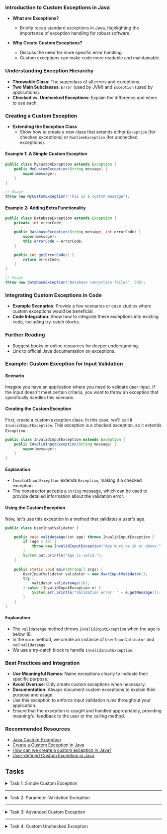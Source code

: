 ### Introduction to Custom Exceptions in Java
- **What are Exceptions?**
    - Briefly recap standard exceptions in Java, highlighting the importance of exception handling for robust software.

- **Why Create Custom Exceptions?**
    - Discuss the need for more specific error handling.
    - Custom exceptions can make code more readable and maintainable.

### Understanding Exception Hierarchy
- **Throwable Class**: The superclass of all errors and exceptions.
- **Two Main Subclasses**: `Error` (used by JVM) and `Exception` (used by applications).
- **Checked vs. Unchecked Exceptions**: Explain the difference and when to use each.

### Creating a Custom Exception

- **Extending the Exception Class**
    - Show how to create a new class that extends either `Exception` (for checked exceptions) or `RuntimeException` (for unchecked exceptions).

#### Example 1: A Simple Custom Exception
```java
public class MyCustomException extends Exception {
    public MyCustomException(String message) {
        super(message);
    }
}

// Usage
throw new MyCustomException("This is a custom message");
```

#### Example 2: Adding Extra Functionality
```java
public class DatabaseException extends Exception {
    private int errorCode;

    public DatabaseException(String message, int errorCode) {
        super(message);
        this.errorCode = errorCode;
    }

    public int getErrorCode() {
        return errorCode;
    }
}

// Usage
throw new DatabaseException("Database connection failed", 500);
```

### Integrating Custom Exceptions in Code
- **Example Scenarios**: Provide a few scenarios or case studies where custom exceptions would be beneficial.
- **Code Integration**: Show how to integrate these exceptions into existing code, including try-catch blocks.

### Further Reading
- Suggest books or online resources for deeper understanding.
- Link to official Java documentation on exceptions.

### Example: Custom Exception for Input Validation

#### Scenario
Imagine you have an application where you need to validate user input. If the input doesn't meet certain criteria, you want to throw an exception that specifically handles this scenario.

#### Creating the Custom Exception
First, create a custom exception class. In this case, we'll call it `InvalidInputException`. This exception is a checked exception, so it extends `Exception`.

```java
public class InvalidInputException extends Exception {
    public InvalidInputException(String message) {
        super(message);
    }
}
```

#### Explanation
- `InvalidInputException` extends `Exception`, making it a checked exception.
- The constructor accepts a `String` message, which can be used to provide detailed information about the validation error.

#### Using the Custom Exception
Now, let's use this exception in a method that validates a user's age.

```java
public class UserInputValidator {

    public void validateAge(int age) throws InvalidInputException {
        if (age < 18) {
            throw new InvalidInputException("Age must be 18 or above.");
        }
        System.out.println("Age is valid.");
    }
    
    public static void main(String[] args) {
        UserInputValidator validator = new UserInputValidator();
        try {
            validator.validateAge(16);
        } catch (InvalidInputException e) {
            System.err.println("Validation error: " + e.getMessage());
        }
    }
}
```

#### Explanation
- The `validateAge` method throws `InvalidInputException` when the age is below 18.
- In the `main` method, we create an instance of `UserInputValidator` and call `validateAge`.
- We use a try-catch block to handle `InvalidInputException`.

### Best Practices and Integration
- **Use Meaningful Names**: Name exceptions clearly to indicate their specific purpose.
- **Avoid Overuse**: Only create custom exceptions when necessary.
- **Documentation**: Always document custom exceptions to explain their purpose and usage.
- Use this exception to enforce input validation rules throughout your application.
- Ensure that the exception is caught and handled appropriately, providing meaningful feedback to the user or the calling method.

### Recommended Resources
- [Java Custom Exception](https://www.javatpoint.com/custom-exception#:~:text=In%20order%20to%20create%20custom,belongs%20to%20java.lang%20package.&text=Consider%20the%20following%20example%2C%20where,public%20WrongFileNameException(String%20errorMessage)%20%7B)
- [Create a Custom Exception in Java](https://www.baeldung.com/java-new-custom-exception)
- [How can we create a custom exception in Java?](https://www.tutorialspoint.com/how-can-we-create-a-custom-exception-in-java)
- [User-defined Custom Exception in Java](https://www.geeksforgeeks.org/user-defined-custom-exception-in-java)


## Tasks

<details>
  <summary>Task 1: Simple Custom Exception</summary>
<pre style="background-color: #333; color: lime; padding: 10px; border-radius: 5px;">

# Simple Custom Exception
## Description:
Create a custom exception called `SimpleException` that extends `Exception`. It should take a string message as its constructor argument.

### _Inputs & Outputs:_
#### _Sample Input 1:_
Throw `SimpleException` with the message "Simple error occurred"

#### _Sample Output 1:_
Exception message: "Simple error occurred"

</pre>
</details>

---

<details>
  <summary>Task 2: Parameter Validation Exception</summary>
<pre style="background-color: #333; color: lime; padding: 10px; border-radius: 5px;">

# Parameter Validation Exception
## Description:
Create a custom exception named `ParameterValidationException`. Use this exception in a method `validateNumber` that takes an integer. If the number is negative, throw `ParameterValidationException`.

### _Inputs & Outputs:_
#### _Sample Input 1:_
validateNumber(5)

#### _Sample Output 1:_
No exception thrown

#### _Sample Input 2:_
validateNumber(-3)

#### _Sample Output 2:_
Exception message: "Negative numbers are not allowed."

</pre>
</details>

---

<details>
  <summary>Task 3: Advanced Custom Exception</summary>
<pre style="background-color: #333; color: lime; padding: 10px; border-radius: 5px;">

# Advanced Custom Exception
## Description:
Create a custom exception `AdvancedException` that includes a constructor to pass a message and an error code. Write a method `processData` that throws `AdvancedException` with different messages and error codes based on various conditions.

### _Inputs & Outputs:_
#### _Sample Input 1:_
processData(1)

#### _Sample Output 1:_
Exception message: "Data is insufficient", Error Code: 100

#### _Sample Input 2:_
processData(2)

#### _Sample Output 2:_
Exception message: "Data is invalid", Error Code: 200

</pre>
</details>

---

<details>
  <summary>Task 4: Custom Unchecked Exception</summary>
<pre style="background-color: #333; color: lime; padding: 10px; border-radius: 5px;">

# Custom Unchecked Exception
## Description:
Create a custom unchecked exception called `MyRuntimeException` that extends `RuntimeException`. Demonstrate its use in a scenario where it's thrown and caught.

### _Inputs & Outputs:_
#### _Sample Input 1:_
A scenario where `MyRuntimeException` is thrown due to invalid user input.

#### _Sample Output 1:_
Runtime exception caught with message: "Invalid user input."

</pre>
</details>

